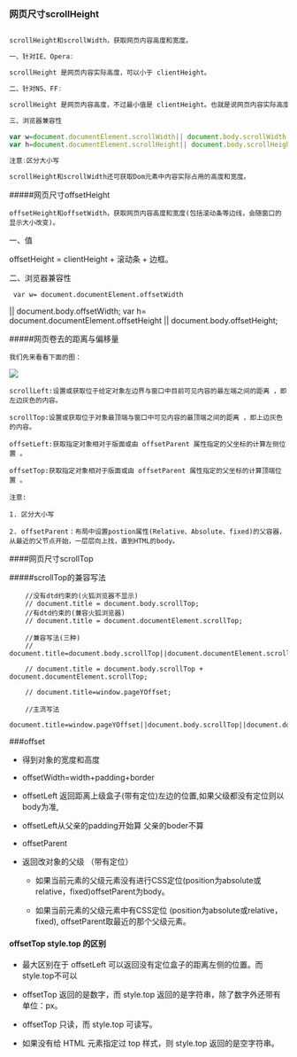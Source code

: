 ### 网页尺寸scrollHeight

```js

scrollHeight和scrollWidth，获取网页内容高度和宽度。

一、针对IE、Opera:

scrollHeight 是网页内容实际高度，可以小于 clientHeight。

二、针对NS、FF:

scrollHeight 是网页内容高度，不过最小值是 clientHeight。也就是说网页内容实际高度小于 clientHeight 时，scrollHeight 返回 clientHeight 。

三、浏览器兼容性

var w=document.documentElement.scrollWidth|| document.body.scrollWidth;
var h=document.documentElement.scrollHeight|| document.body.scrollHeight;

注意:区分大小写

scrollHeight和scrollWidth还可获取Dom元素中内容实际占用的高度和宽度。

```

#####网页尺寸offsetHeight

    offsetHeight和offsetWidth，获取网页内容高度和宽度(包括滚动条等边线，会随窗口的显示大小改变)。

一、值

offsetHeight = clientHeight + 滚动条 + 边框。

二、浏览器兼容性

     var w= document.documentElement.offsetWidth || document.body.offsetWidth;
     var h= document.documentElement.offsetHeight|| document.body.offsetHeight;



#####网页卷去的距离与偏移量

    我们先来看看下面的图：

   ![](http://img.mukewang.com/5347b2b10001e1a307520686.jpg)

    scrollLeft:设置或获取位于给定对象左边界与窗口中目前可见内容的最左端之间的距离 ，即左边灰色的内容。

    scrollTop:设置或获取位于对象最顶端与窗口中可见内容的最顶端之间的距离 ，即上边灰色的内容。

    offsetLeft:获取指定对象相对于版面或由 offsetParent 属性指定的父坐标的计算左侧位置 。

    offsetTop:获取指定对象相对于版面或由 offsetParent 属性指定的父坐标的计算顶端位置 。

    注意:

    1. 区分大小写

    2. offsetParent：布局中设置postion属性(Relative、Absolute、fixed)的父容器，从最近的父节点开始，一层层向上找，直到HTML的body。



####网页尺寸scrollTop




#####scrollTop的兼容写法

        //没有dtd约束的(火狐浏览器不显示)
        // document.title = document.body.scrollTop;
        //有dtd约束的(兼容火狐浏览器)
        // document.title = document.documentElement.scrollTop;

        //兼容写法(三种)
        // document.title=document.body.scrollTop||document.documentElement.scrollTop;

        // document.title = document.body.scrollTop + document.documentElement.scrollTop;

        // document.title=window.pageYOffset;

        //主流写法
        document.title=window.pageYOffset||document.body.scrollTop||document.documentElement.scrollTop;
        
###offset
 
 * 得到对象的宽度和高度
 
 * offsetWidth=width+padding+border

 * offsetLeft 返回距离上级盒子(带有定位)左边的位置,如果父级都没有定位则以body为准,
  
  * offsetLeft从父亲的padding开始算 父亲的boder不算
  
  
 * offsetParent
 
  * 返回改对象的父级 （带有定位）
  
    * 如果当前元素的父级元素没有进行CSS定位(position为absolute或relative，fixed)offsetParent为body。

    * 如果当前元素的父级元素中有CSS定位		(position为absolute或relative，fixed),	offsetParent取最近的那个父级元素。


#### offsetTop style.top 的区别

* 最大区别在于  offsetLeft  可以返回没有定位盒子的距离左侧的位置。而style.top不可以

* offsetTop 返回的是数字，而 style.top 返回的是字符串，除了数字外还带有单位：px。

* offsetTop 只读，而 style.top 可读写。

* 如果没有给 HTML 元素指定过 top 样式，则 style.top 返回的是空字符串。

